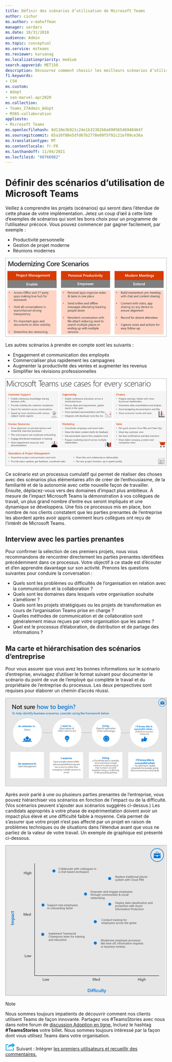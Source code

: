 ```yaml
---
title: Définir des scénarios d’utilisation de Microsoft Teams
author: cichur
ms.author: v-mahoffman
manager: serdars
ms.date: 10/31/2018
audience: Admin
ms.topic: conceptual
ms.service: msteams
ms.reviewer: karuanag
ms.localizationpriority: medium
search.appverid: MET150
description: Découvrez comment choisir les meilleurs scénarios d’utilisation applicables pour la phase d’essai de Teams adoption.
f1.keywords:
- CSH
ms.custom:
- Adopt
- seo-marvel-apr2020
ms.collection:
- Teams_ITAdmin_Adopt
- M365-collaboration
appliesto:
- Microsoft Teams
ms.openlocfilehash: 8d110e3b921c24e1b32382b8a69056546948464f
ms.sourcegitcommit: 65a10f80e5dfd67b2778e09f5f92c21ef09ce36a
ms.translationtype: MT
ms.contentlocale: fr-FR
ms.lasthandoff: 11/04/2021
ms.locfileid: "60766082"
---
```

# <a name="define-usage-scenarios-for-microsoft-teams"></a>Définir des scénarios d’utilisation de Microsoft Teams

Veillez à comprendre les projets (scénarios) qui seront dans l’étendue de cette phase de votre implémentation. Jetez un coup d’œil à cette liste d’exemples de scénarios qui sont les bons choix pour un programme de l’utilisateur précoce. Vous pouvez commencer par gagner facilement, par exemple :

- Productivité personnelle
- Gestion de projet moderne
- Réunions modernes

![Illustration des trois scénarios principaux.](media/teams-adoption-modernizing-core-scenarios.png)

Les autres scénarios à prendre en compte sont les suivants :

- Engagement et communication des employés
- Commercialiser plus rapidement les campagnes
- Augmenter la productivité des ventes et augmenter les revenus
- Simplifier les révisions professionnelles

![Illustration de différents Teams cas d’utilisation pour chaque scénario.](media/teams-adoption-use-cases.png)

Ce scénario est un processus cumulatif qui permet de réaliser des choses avec des scénarios plus élémentaires afin de créer de l’enthousiasme, de la familiarité et de la autonomie avec cette nouvelle façon de travailler. Ensuite, déplacez-vous vers des domaines d’impact plus ambitieux. À mesure de l’impact Microsoft Teams la démonstration à vos collègues de travail, un plus grand nombre d’entre eux seront impliqués et une dynamique se développera. Une fois ce processus mis en place, bon nombre de nos clients constatent que les parties prenantes de l’entreprise les abordent après avoir appris comment leurs collègues ont reçu de l’intérêt de Microsoft Teams.

## <a name="interview-business-stakeholders"></a>Interview avec les parties prenantes

Pour confirmer la sélection de ces premiers projets, nous vous recommandons de rencontrer directement les parties prenantes identifiées précédemment dans ce processus. Votre objectif à ce stade est d’écouter et d’en apprendre davantage sur son activité. Prenons les questions suivantes pour conduire la conversation :

- Quels sont les problèmes ou difficultés de l’organisation en relation avec la communication et la collaboration ?
- Quels sont les domaines dans lesquels votre organisation souhaite s’améliorer ?
- Quels sont les projets stratégiques ou les projets de transformation en cours de l’organisation Teams prise en charge ?
- Quelles méthodes de communication et de collaboration sont généralement mieux reçues par votre organisation que les autres ?
- Quel est le processus d’élaboration, de distribution et de partage des informations ?

## <a name="map-and-prioritize-business-scenarios"></a>Ma carte et hiérarchisation des scénarios d’entreprise

Pour vous assurer que vous avez les bonnes informations sur le scénario d’entreprise, envisagez d’utiliser le format suivant pour documenter le scénario du point de vue de l’employé qui complète le travail et du propriétaire de l’entreprise du processus. Les deux perspectives sont requises pour élaborer un chemin d’accès réussi.

![Illustration de la structure permettant d’identifier les scénarios.](media/teams-adoption-identify-scenarios.png)

Après avoir parlé à une ou plusieurs parties prenantes de l’entreprise, vous pouvez hiérarchiser vos scénarios en fonction de l’impact ou de la difficulté. (Vos scénarios peuvent s’ajouter aux scénarios suggérés ci-dessus.) Les candidats appropriés à votre phase de expérimentation doivent avoir un impact plus élevé et une difficulté faible à moyenne. Cela permet de s’assurer que votre projet n’est pas affecté par un projet en raison de problèmes techniques ou de situations dans l’étendue avant que vous ne parliez de la valeur de votre travail. Un exemple de graphique est présenté ci-dessous.

![Illustration montrant l’impact sur le scénario et la difficulté.](media/teams-adoption-impact-difficulty.png)

> [!Note]
> Nous sommes toujours impatients de découvrir comment nos clients utilisent Teams de façon innovante. Partagez vos #TeamsStories avec nous dans notre forum de [discussion Adoption en ligne.](https://techcommunity.microsoft.com/t5/driving-adoption/ct-p/DrivingAdoption) Incluez le hashtag **#TeamsStories** votre billet. Nous sommes toujours intéressé par la façon dont vous utilisez Teams dans votre organisation.

![Icône représentant l’étape suivante.](media/teams-adoption-next-icon.png) Suivant : Intégrer [les premiers utilisateurs et recueillir des commentaires.](teams-adoption-onboard-early-adopters.md)
